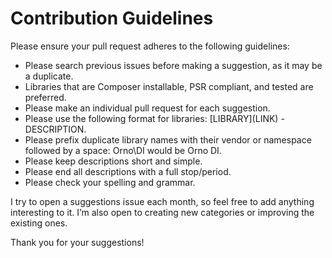 # Contribution Guidelines
Please ensure your pull request adheres to the following guidelines:

* Please search previous issues before making a suggestion, as it may be a duplicate.
* Libraries that are Composer installable, PSR compliant, and tested are preferred.
* Please make an individual pull request for each suggestion.
* Please use the following format for libraries: \[LIBRARY\]\(LINK\) - DESCRIPTION.
* Please prefix duplicate library names with their vendor or namespace followed by a space: Orno\DI would be Orno DI.
* Please keep descriptions short and simple. 
* Please end all descriptions with a full stop/period.
* Please check your spelling and grammar.

I try to open a suggestions issue each month, so feel free to add anything interesting to it. I’m also open to creating new categories or improving the existing ones.

Thank you for your suggestions!